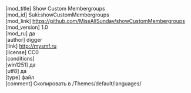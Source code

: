 [mod_title] Show Custom Membergroups  
[mod_id] Suki:showCustomMembergroups  
[mod_link] https://github.com/MissAllSunday/showCustomMembergroups  
[mod_version] 1.0  
[mod_ru] да  
[author] digger  
[link] http://mysmf.ru  
[license] CC0  
[conditions]                            
[win1251] да  
[utf8] да  
[type] файл  
[comment] Скопировать в /Themes/default/languages/